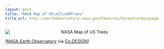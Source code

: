 ```yaml
--- 
layout: post
title: "NASA Map of US\xC2\xA0Trees"
title_url: http://earthobservatory.nasa.gov/Features/ForestCarbon/page4.php
---
```


<p style="text-align:center;">
  <img title="nasa-map-of-us-trees" src="http://images.nateirwin.net/nasa-map-of-us-trees.jpeg" alt="NASA Map of US Trees" style="display:block;margin:0 auto;">
</p>

([NASA Earth Observatory](http://earthobservatory.nasa.gov/Features/ForestCarbon/page4.php) via [Co.DESIGN](http://www.fastcodesign.com/1669125/nasa-creates-insanely-high-res-map-of-americas-trees-and-offers-a-lesson-in-information-desi))